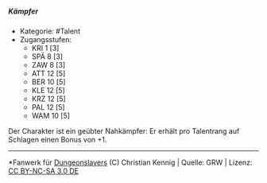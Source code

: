<!---
Dies ist ein Fanwerk für DUNGEONSLAYERS (C) von Christian Kennig

Quellen:      [Dungeonslayers Grundregelwerk](https://dungeonslayers.net/download/Dungeonslayers4.pdf)
              [Talentbeschreibungen](https://www.f-space.de/ds4/tools-talentcards.html)
License:      [CC-BY-NC-SA 4.0](https://creativecommons.org/licenses/by-nc-sa/4.0/deed.de)
Richtlinien:  [Fanwerkrichtlinien](https://www.dungeonslayers.net/fanwerk-richtlinien/)
Autor:        Zauberlehrling
-->

  
##### Kämpfer  
- Kategorie: #Talent  
- Zugangsstufen:  
  - KRI 1 [3]  
  - SPÄ 8 [3]  
  - ZAW 8 [3]  
  - ATT 12 [5]  
  - BER 10 [5]  
  - KLE 12 [5]  
  - KRZ 12 [5]  
  - PAL 12 [5]  
  - WAM 10 [5]  

Der Charakter ist ein geübter Nahkämpfer: Er erhält pro Talentrang auf Schlagen einen Bonus von +1.


___  
*Fanwerk für [Dungeonslayers](https://www.dungeonslayers.net/) (C) Christian Kennig | Quelle: GRW | Lizenz: [CC BY-NC-SA 3.0 DE](https://creativecommons.org/licenses/by-nc-sa/3.0/de/)  